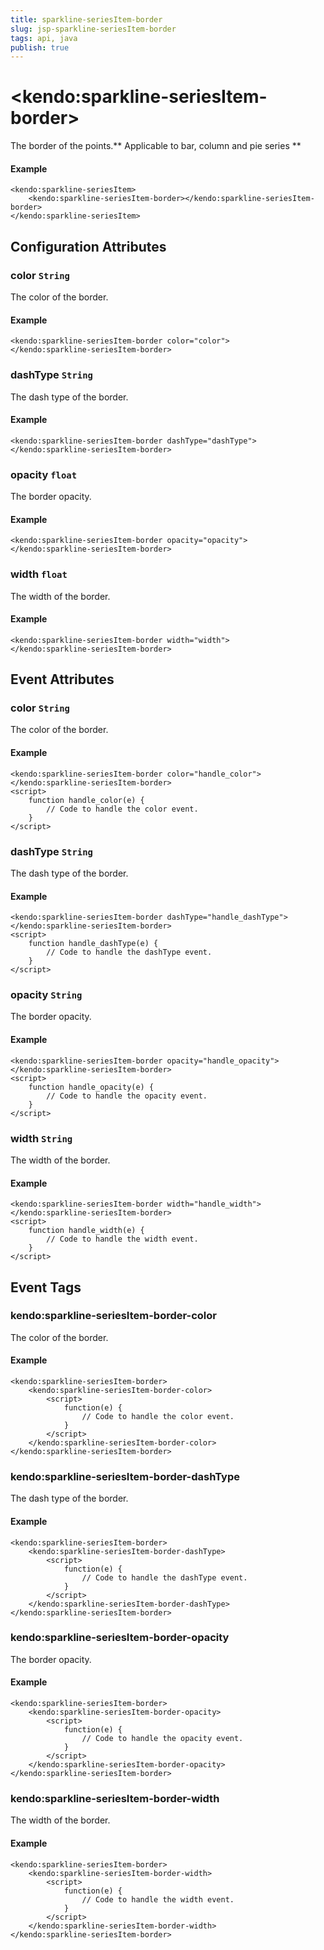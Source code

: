 ```yaml
---
title: sparkline-seriesItem-border
slug: jsp-sparkline-seriesItem-border
tags: api, java
publish: true
---
```


# \<kendo:sparkline-seriesItem-border\>

The border of the points.** Applicable to bar, column and pie series **

#### Example
    <kendo:sparkline-seriesItem>
        <kendo:sparkline-seriesItem-border></kendo:sparkline-seriesItem-border>
    </kendo:sparkline-seriesItem>

## Configuration Attributes

### color `String`

The color of the border.

#### Example
    <kendo:sparkline-seriesItem-border color="color">
    </kendo:sparkline-seriesItem-border>

### dashType `String`

The dash type of the border.

#### Example
    <kendo:sparkline-seriesItem-border dashType="dashType">
    </kendo:sparkline-seriesItem-border>

### opacity `float`

The border opacity.

#### Example
    <kendo:sparkline-seriesItem-border opacity="opacity">
    </kendo:sparkline-seriesItem-border>

### width `float`

The width of the border.

#### Example
    <kendo:sparkline-seriesItem-border width="width">
    </kendo:sparkline-seriesItem-border>


## Event Attributes

### color `String`

The color of the border.

#### Example
    <kendo:sparkline-seriesItem-border color="handle_color">
    </kendo:sparkline-seriesItem-border>
    <script>
        function handle_color(e) {
            // Code to handle the color event.
        }
    </script>

### dashType `String`

The dash type of the border.

#### Example
    <kendo:sparkline-seriesItem-border dashType="handle_dashType">
    </kendo:sparkline-seriesItem-border>
    <script>
        function handle_dashType(e) {
            // Code to handle the dashType event.
        }
    </script>

### opacity `String`

The border opacity.

#### Example
    <kendo:sparkline-seriesItem-border opacity="handle_opacity">
    </kendo:sparkline-seriesItem-border>
    <script>
        function handle_opacity(e) {
            // Code to handle the opacity event.
        }
    </script>

### width `String`

The width of the border.

#### Example
    <kendo:sparkline-seriesItem-border width="handle_width">
    </kendo:sparkline-seriesItem-border>
    <script>
        function handle_width(e) {
            // Code to handle the width event.
        }
    </script>

## Event Tags

### kendo:sparkline-seriesItem-border-color

The color of the border.

#### Example
    <kendo:sparkline-seriesItem-border>
        <kendo:sparkline-seriesItem-border-color>
            <script>
                function(e) {
                    // Code to handle the color event.
                }
            </script>
        </kendo:sparkline-seriesItem-border-color>
    </kendo:sparkline-seriesItem-border>

### kendo:sparkline-seriesItem-border-dashType

The dash type of the border.

#### Example
    <kendo:sparkline-seriesItem-border>
        <kendo:sparkline-seriesItem-border-dashType>
            <script>
                function(e) {
                    // Code to handle the dashType event.
                }
            </script>
        </kendo:sparkline-seriesItem-border-dashType>
    </kendo:sparkline-seriesItem-border>

### kendo:sparkline-seriesItem-border-opacity

The border opacity.

#### Example
    <kendo:sparkline-seriesItem-border>
        <kendo:sparkline-seriesItem-border-opacity>
            <script>
                function(e) {
                    // Code to handle the opacity event.
                }
            </script>
        </kendo:sparkline-seriesItem-border-opacity>
    </kendo:sparkline-seriesItem-border>

### kendo:sparkline-seriesItem-border-width

The width of the border.

#### Example
    <kendo:sparkline-seriesItem-border>
        <kendo:sparkline-seriesItem-border-width>
            <script>
                function(e) {
                    // Code to handle the width event.
                }
            </script>
        </kendo:sparkline-seriesItem-border-width>
    </kendo:sparkline-seriesItem-border>

